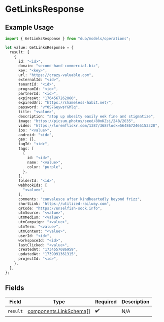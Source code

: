 # GetLinksResponse

## Example Usage

```typescript
import { GetLinksResponse } from "dub/models/operations";

let value: GetLinksResponse = {
  result: [
    {
      id: "<id>",
      domain: "second-hand-commercial.biz",
      key: "<key>",
      url: "https://crazy-valuable.com",
      externalId: "<id>",
      tenantId: "<id>",
      programId: "<id>",
      partnerId: "<id>",
      expiresAt: "1764567262060",
      expiredUrl: "https://shameless-habit.net/",
      password: "vY0S7GeywsYGMlq",
      title: "<value>",
      description: "atop up obesity easily eek fine and stigmatize",
      image: "https://picsum.photos/seed/80nKZsi/248/2035",
      video: "https://loremflickr.com/1387/368?lock=5648672466153320",
      ios: "<value>",
      android: "<id>",
      geo: {},
      tagId: "<id>",
      tags: [
        {
          id: "<id>",
          name: "<value>",
          color: "purple",
        },
      ],
      folderId: "<id>",
      webhookIds: [
        "<value>",
      ],
      comments: "convalesce after kindheartedly beyond frizz",
      shortLink: "https://utilized-railway.com",
      qrCode: "https://unselfish-sock.info",
      utmSource: "<value>",
      utmMedium: "<value>",
      utmCampaign: "<value>",
      utmTerm: "<value>",
      utmContent: "<value>",
      userId: "<id>",
      workspaceId: "<id>",
      lastClicked: "<value>",
      createdAt: "1734557086959",
      updatedAt: "1739991361315",
      projectId: "<id>",
    },
  ],
};
```

## Fields

| Field                                                            | Type                                                             | Required                                                         | Description                                                      |
| ---------------------------------------------------------------- | ---------------------------------------------------------------- | ---------------------------------------------------------------- | ---------------------------------------------------------------- |
| `result`                                                         | [components.LinkSchema](../../models/components/linkschema.md)[] | :heavy_check_mark:                                               | N/A                                                              |